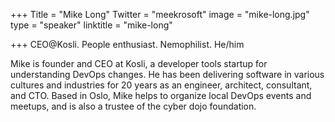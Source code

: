 +++
Title = "Mike Long"
Twitter = "meekrosoft"
image = "mike-long.jpg"
type = "speaker"
linktitle = "mike-long"

+++
CEO@Kosli. People enthusiast. Nemophilist. He/him

Mike is founder and CEO at Kosli, a developer tools startup for understanding DevOps changes. He has been delivering software in various cultures and industries for 20 years as an engineer, architect, consultant, and CTO. Based in Oslo, Mike helps to organize local DevOps events and meetups, and is also a trustee of the cyber dojo foundation.
